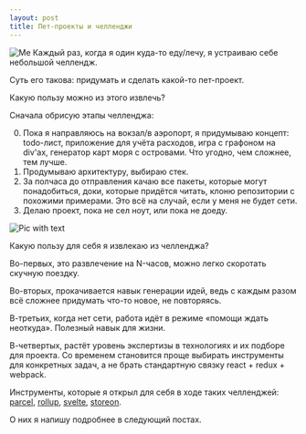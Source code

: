 ```yaml
---
layout: post
title: Пет-проекты и челленджи
---
```


<img class="blog-pic" src="https://scontent-waw1-1.cdninstagram.com/v/t51.2885-15/e35/s1080x1080/119881669_208726360672543_8384411855193848187_n.jpg?_nc_ht=scontent-waw1-1.cdninstagram.com&_nc_cat=107&_nc_ohc=2Uux-f0QQQMAX9iI6UU&tp=1&oh=8b345d53849f169c911123087ece53f2&oe=601F335A" alt="Me">
Каждый раз, когда я один куда-то еду/лечу, я устраиваю себе небольшой челлендж.

Суть его такова: придумать и сделать какой-то пет-проект.

Какую пользу можно из этого извлечь?

Сначала обрисую этапы челленджа:

0. Пока я направляюсь на вокзал/в аэропорт, я придумываю концепт: todo-лист, приложение для учёта расходов, игра с графоном на div'ах, генератор карт моря с островами. Что угодно, чем сложнее, тем лучше.
1. Продумываю архитектуру, выбираю стек.
2. За полчаса до отправления качаю все пакеты, которые могут понадобиться, доки, которые придётся читать, клоню репозитории с похожими примерами. Это всё на случай, если у меня не будет сети.
3. Делаю проект, пока не сел ноут, или пока не доеду.

<img class="blog-pic" src="https://scontent-waw1-1.cdninstagram.com/v/t51.2885-15/e35/119711566_612122623002502_6236649030554388037_n.jpg?_nc_ht=scontent-waw1-1.cdninstagram.com&_nc_cat=110&_nc_ohc=pd9ODVHcO74AX_HRBKH&tp=1&oh=12d5123e16138337e2200a88f958e540&oe=601E3E3B" alt="Pic with text">

Какую пользу для себя я извлекаю из челленджа?

Во-первых, это развлечение на N-часов, можно легко скоротать скучную поездку.

Во-вторых, прокачивается навык генерации идей, ведь с каждым разом всё сложнее придумать что-то новое, не повторяясь.

В-третьих, когда нет сети, работа идёт в режиме «помощи ждать неоткуда». Полезный навык для жизни.

В-четвертых, растёт уровень экспертизы в технологиях и их подборе для проекта. Со временем становится проще выбирать инструменты для конкретных задач, а не брать стандартную связку react + redux + webpack.

Инструменты, которые я открыл для себя в ходе таких челленджей: [parcel](https://parceljs.org/), [rollup](https://rollupjs.org/), [svelte](https://svelte.dev/), [storeon](https://github.com/storeon/storeon).

О них я напишу подробнее в следующий постах.
